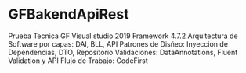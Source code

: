# GFBakendApiRest
Prueba Tecnica GF
Visual studio 2019
Framework 4.7.2
Arquitectura de Software por capas: DAl, BLL, API
Patrones de Disñeo: Inyeccion de Dependencias, DTO, Repositorio
Validaciones: DataAnnotations, Fluent Validation y API
Flujo de Trabajo: CodeFirst
